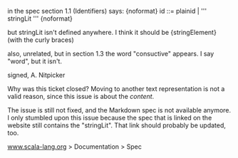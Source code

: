 in the spec section 1.1 (Identifiers) says:
{noformat}
id ::= plainid
     | '\'' stringLit '\''
{noformat}

but stringLit isn't defined anywhere. I think it should be {stringElement} (with the curly braces)

also, unrelated, but in section 1.3 the word "consuctive" appears. I say "word", but it isn't.

signed,
A. Nitpicker

Why was this ticket closed? Moving to another text representation is not a valid reason, since this issue is about the _content_.

The issue is still not fixed, and the Markdown spec is not available anymore.
I only stumbled upon this issue because the spec that is linked on the website still contains the "stringLit". That link should probably be updated, too.

www.scala-lang.org > Documentation > Spec
